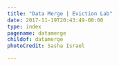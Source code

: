 ```yaml
---
title: "Data Merge | Eviction Lab"
date: 2017-11-19T20:43:49-08:00
type: index
pagename: datamerge
childof: datamerge
photoCredit: Sasha Israel

---
```



